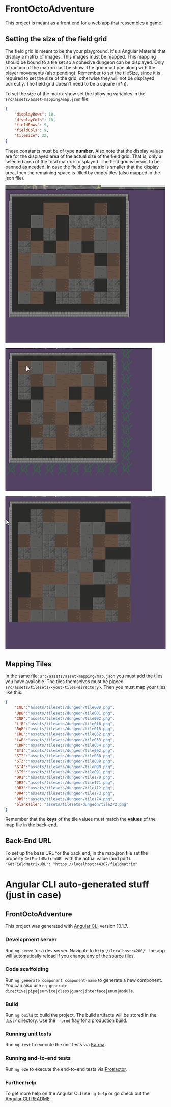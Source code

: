 # FrontOctoAdventure
This project is meant as a front end for a web app that ressembles a game.

## Setting the size of the field grid
The field grid is meant to be the your playground. It's a Angular Material that display a matrix of images. This images must be mapped. This mapping should be bound to a tile set so a cohesive dungeon can be displayed. Only a fraction of the matrix must be show. The grid must pan along with the player movements (also pending). Remember to set the tileSize, since it is required to set the size of the grid, otherwise they will not be displayed correctly. The field grid doesn't need to be a square (n*n).

To set the size of the matrix show set the following variables in the `src/assets/asset-mapping/map.json` file:
```json
{
    "displayRows": 10,
    "displayCols": 10,
    "fieldRows": 9,
    "fieldCols": 9,
    "tileSize": 32,
}
```
These constants must be of type **number**. Also note that the display values are for the displayed area of the actual size of the field grid. That is, only a selected area of the total matrix is displayed. The field grid is meant to be panned as needed. In case the field grid matrix is smaller that the display area, then the remaining space is filled by empty tiles (also mapped in the json file).

![10x10 10x10](front-octo-adventure\screenshots\10x10_10x10FrontOctoAdventure.png?raw=true "A 9 by 9 field displayed in a 10 by 10 area")

![10x10 9x9](front-octo-adventure\screenshots\10x10_9x9FrontOctoAdventure.png?raw=true "A 9 by 9 field displayed in a 10 by 10 area")

![10x10 15x15](front-octo-adventure\screenshots\10x10_15x15FrontOctoAdventure.png?raw=true "A 15 by 15 field displayed in a 10 by 10 area")

## Mapping Tiles

In the same file: `src/assets/asset-mapping/map.json` you must add the tiles you have available. The tiles themselves must be placed `src/assets/tilesets/<yout-tiles-directory>`. Then you must map your tiles like this:
```json
{
    "CUL":"assets/tilesets/dungeon/tile000.png",
    "UpB":"assets/tilesets/dungeon/tile001.png",
    "CUR":"assets/tilesets/dungeon/tile002.png",
    "LfB":"assets/tilesets/dungeon/tile016.png",
    "RgB":"assets/tilesets/dungeon/tile018.png",
    "CDL":"assets/tilesets/dungeon/tile032.png",
    "LwB":"assets/tilesets/dungeon/tile033.png",
    "CDR":"assets/tilesets/dungeon/tile034.png",
    "ST1":"assets/tilesets/dungeon/tile092.png",
    "ST2":"assets/tilesets/dungeon/tile088.png",
    "ST3":"assets/tilesets/dungeon/tile089.png",
    "ST4":"assets/tilesets/dungeon/tile090.png",
    "ST5":"assets/tilesets/dungeon/tile091.png",
    "DR1":"assets/tilesets/dungeon/tile170.png",
    "DR2":"assets/tilesets/dungeon/tile171.png",
    "DR3":"assets/tilesets/dungeon/tile172.png",
    "DR4":"assets/tilesets/dungeon/tile173.png",
    "DR5":"assets/tilesets/dungeon/tile174.png",
    "blankTile": "assets/tilesets/dungeon/tile272.png"
}
```

Remember that the **keys** of the tile values must match the **values** of the map file in the back-end.

## Back-End URL
To set up the base URL for the back end, in the map.json file set the property `GetFieldMatrixURL` with the actual value (and port).
`"GetFieldMatrixURL": "https://localhost:44307/fieldmatrix"`

# Angular CLI auto-generated stuff (just in case)

## FrontOctoAdventure

This project was generated with [Angular CLI](https://github.com/angular/angular-cli) version 10.1.7.

### Development server

Run `ng serve` for a dev server. Navigate to `http://localhost:4200/`. The app will automatically reload if you change any of the source files.

### Code scaffolding

Run `ng generate component component-name` to generate a new component. You can also use `ng generate directive|pipe|service|class|guard|interface|enum|module`.

### Build

Run `ng build` to build the project. The build artifacts will be stored in the `dist/` directory. Use the `--prod` flag for a production build.

### Running unit tests

Run `ng test` to execute the unit tests via [Karma](https://karma-runner.github.io).

### Running end-to-end tests

Run `ng e2e` to execute the end-to-end tests via [Protractor](http://www.protractortest.org/).

### Further help

To get more help on the Angular CLI use `ng help` or go check out the [Angular CLI README](https://github.com/angular/angular-cli/blob/master/README.md).
